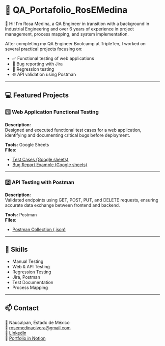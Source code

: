 # 🌸 QA_Portafolio_RosEMedina

👋 Hi! I'm Rosa Medina, a QA Engineer in transition with a background in Industrial Engineering and over 6 years of experience in project management, process mapping, and system implementation.

After completing my QA Engineer Bootcamp at TripleTen, I worked on several practical projects focusing on:
- ✅ Functional testing of web applications
- 🐞 Bug reporting with Jira
- 🔁 Regression testing
- 🌐 API validation using Postman

---

## 💻 Featured Projects

### 1️⃣ Web Application Functional Testing
**Description:**  
Designed and executed functional test cases for a web application, identifying and documenting critical bugs before deployment.

**Tools:**  Google Sheets  
**Files:**  
- [Test Cases (Google sheets)](https://docs.google.com/spreadsheets/d/1U8e9J4ymCZFVZv-rFqM4Vwof3_jAvUfa/edit?usp=sharing&ouid=104278111216633382410&rtpof=true&sd=true)  
- [Bug Report Example (Google sheets)](https://docs.google.com/spreadsheets/d/1U8e9J4ymCZFVZv-rFqM4Vwof3_jAvUfa/edit?usp=sharing&ouid=104278111216633382410&rtpof=true&sd=true)  

---

### 2️⃣ API Testing with Postman  
**Description:**  
Validated endpoints using GET, POST, PUT, and DELETE requests, ensuring accurate data exchange between frontend and backend.

**Tools:** Postman  
**Files:**  
- [Postman Collection (.json)](https://app.getpostman.com/join-team?invite_code=2ac18ad389d4a91b39d6c687573996d212d4b2295e9176b318328f3bff00f2e5&target_code=3a9aa9a7ca8719bf9e8157cdf4b0536e)

---

## 🧠 Skills
- Manual Testing  
- Web & API Testing  
- Regression Testing  
- Jira, Postman  
- Test Documentation  
- Process Mapping  

---

## 📫 Contact
📍 Naucalpan, Estado de México  
📧 [rosemedinaolvera@gmail.com](mailto:rosemedinaolvera@gmail.com)  
🔗 [LinkedIn](https://www.linkedin.com/in/rosemedol)  
🔗 [Portfolio in Notion]([https://tu-link-de-notion-aquí](https://likeable-beetle-65f.notion.site/Portafolio-QA-Rosa-E-Medina-dae539ec2a344fe3b415402978d88e65?source=copy_link))
